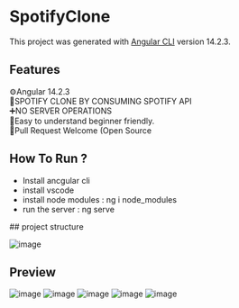 # SpotifyClone

This project was generated with [Angular CLI](https://github.com/angular/angular-cli) version 14.2.3.

## Features
⚙️Angular 14.2.3<br />
📝SPOTIFY CLONE BY CONSUMING SPOTIFY API<br />
➕NO SERVER OPERATIONS<br />
🌱Easy to understand beginner friendly.<br />
🥳Pull Request Welcome (Open Source<br />
## How To Run ?
<ul>
<li>Install ancgular cli</li>
<li>install vscode</li>
<li>install node modules : ng i node_modules</li>
<li>run the server : ng serve</li>
</ul>
## project structure <br/>

![image](https://user-images.githubusercontent.com/63462471/212938543-57da20e2-6c52-4a00-9b58-5973cbfbd782.png)

## Preview
![image](https://user-images.githubusercontent.com/63462471/212934225-86f175df-a808-4306-b671-0a9752e7c9f3.png)
![image](https://user-images.githubusercontent.com/63462471/212937986-7a6c27b4-e5f6-4f41-a02d-a843d01eea5c.png)
![image](https://user-images.githubusercontent.com/63462471/212938057-1ff497d5-fa62-4f35-98bd-6924060b4c52.png)
![image](https://user-images.githubusercontent.com/63462471/212938205-71d90868-7738-4577-ba28-a763269df4d0.png)
![image](https://user-images.githubusercontent.com/63462471/212938280-9ec75ba8-aae6-49ae-bd75-0622a8418a68.png)

